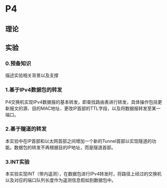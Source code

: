 # P4

## 理论

## 实验

### 0.预备知识

描述实验相关背景以及支撑

### 1.基于IPv4数据包的转发

P4交换机实现IPv4数据报的基本转发，即查找路由表进行转发，具体操作包括更新报文的源、目的MAC地址、更改IP首部的TTL字段，以及将数据报转发至某一端口。

### 2.基于隧道的转发

本实验中在IP首部和以太网首部之间增加一个新的Tunnel首部以实现隧道的功能。数据包的转发不再根据目的IP地址，而是隧道首部。

### 3.INT实验

本实验实现INT（带内遥测），在数据包进行IPv4转发时，将路径上经过的交换机以及对应的端口队列长度作为遥测信息假如到数据包中。


